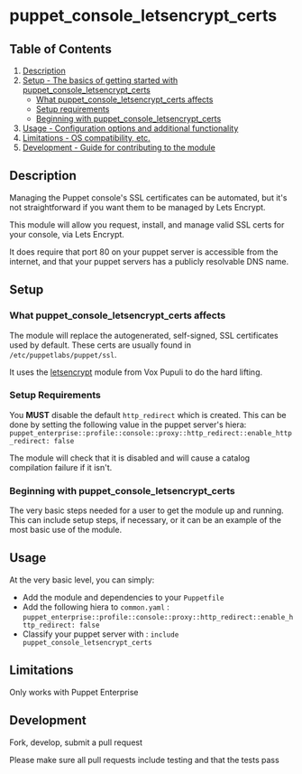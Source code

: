 # puppet_console_letsencrypt_certs


## Table of Contents

1. [Description](#description)
1. [Setup - The basics of getting started with puppet_console_letsencrypt_certs](#setup)
    * [What puppet_console_letsencrypt_certs affects](#what-puppet_console_letsencrypt_certs-affects)
    * [Setup requirements](#setup-requirements)
    * [Beginning with puppet_console_letsencrypt_certs](#beginning-with-puppet_console_letsencrypt_certs)
1. [Usage - Configuration options and additional functionality](#usage)
1. [Limitations - OS compatibility, etc.](#limitations)
1. [Development - Guide for contributing to the module](#development)

## Description

Managing the Puppet console's SSL certificates can be automated, but it's not straightforward if you want them to be managed by Lets Encrypt.

This module will allow you request, install, and manage valid SSL certs for your console, via Lets Encrypt.

It does require that port 80 on your puppet server is accessible from the internet, and that your puppet servers has a publicly resolvable DNS name.

## Setup

### What puppet_console_letsencrypt_certs affects

The module will replace the autogenerated, self-signed, SSL certificates used by default.  These certs are usually found in `/etc/puppetlabs/puppet/ssl`.

It uses the [letsencrypt](https://forge.puppet.com/modules/puppet/letsencrypt/readme) module from Vox Pupuli to do the hard lifting.

### Setup Requirements

You **MUST** disable the default `http_redirect` which is created.  This can be done by setting the following value in the puppet server's hiera:
`puppet_enterprise::profile::console::proxy::http_redirect::enable_http_redirect: false`

The module will check that it is disabled and will cause a catalog compilation failure if it isn't.

### Beginning with puppet_console_letsencrypt_certs

The very basic steps needed for a user to get the module up and running. This
can include setup steps, if necessary, or it can be an example of the most basic
use of the module.

## Usage

At the very basic level, you can simply:
* Add the module and dependencies to your `Puppetfile`
* Add the following hiera to `common.yaml` : `puppet_enterprise::profile::console::proxy::http_redirect::enable_http_redirect: false`
* Classify your puppet server with : `include puppet_console_letsencrypt_certs`

## Limitations

Only works with Puppet Enterprise

## Development

Fork, develop, submit a pull request

Please make sure all pull requests include testing and that the tests pass

[1]: https://puppet.com/docs/pdk/latest/pdk_generating_modules.html
[2]: https://puppet.com/docs/puppet/latest/puppet_strings.html
[3]: https://puppet.com/docs/puppet/latest/puppet_strings_style.html
